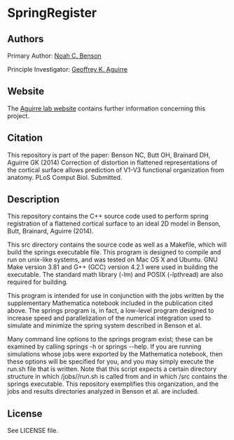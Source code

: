 # SpringRegister ###############################################################

## Authors #####################################################################

Primary Author: [Noah C. Benson](mailto:n@nben.net)

Principle Investigator: [Geoffrey K. Aguirre](mailto:aguirreg@mail.med.upenn.edu)

## Website #####################################################################

The [Aguirre lab website](https://cfn.upenn.edu/aguirre/wiki/public:data_ploscomputbiol_2014_benson)
contains further information concerning this project.

## Citation ####################################################################

This repository is part of the paper: Benson NC, Butt OH, Brainard DH,
Aguirre GK (2014) Correction of distortion in flattened
representations of the cortical surface allows prediction of V1-V3
functional organization from anatomy. PLoS Comput Biol. Submitted.

## Description #################################################################

This repository contains the C++ source code used to perform spring
registration of a flattened cortical surface to an ideal 2D model in
Benson, Butt, Brainard, Aguirre (2014).

This src directory contains the source code as well as a Makefile,
which will build the springs executable file. This program is designed
to compile and run on unix-like systems, and was tested on Mac OS X
and Ubuntu. GNU Make version 3.81 and G++ (GCC) version 4.2.1 were
used in building the executable. The standard math library (-lm) and
POSIX (-lpthread) are also required for building.

This program is intended for use in conjunction with the jobs written
by the supplementary Mathematica notebook included in the publication
cited above. The springs program is, in fact, a low-level program
designed to increase speed and parallelization of the numerical
integration used to simulate and minimize the spring system described
in Benson et al.

Many command line options to the springs program exist; these can be
examined by calling springs -h or springs --help. If you are running
simulations whose jobs were exported by the Mathematica notebook, then
these options will be specified for you, and you may simply execute
the run.sh file that is written. Note that this script expects a
certain directory structure in which <root>/jobs/<job>/run.sh is
called from <root> and in which <root>/src contains the springs
executable. This repository exemplifies this organization, and the
jobs and results directories analyzed in Benson et al. are included.

## License #####################################################################

See LICENSE file.

